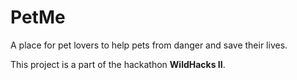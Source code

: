 # PetMe
A place for pet lovers to help pets from danger and save their lives.

This project is a part of the hackathon **WildHacks II**.
